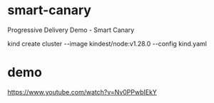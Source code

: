 # smart-canary
Progressive Delivery Demo - Smart Canary


kind create cluster --image kindest/node:v1.28.0 --config kind.yaml


# demo
https://www.youtube.com/watch?v=Nv0PPwbIEkY





